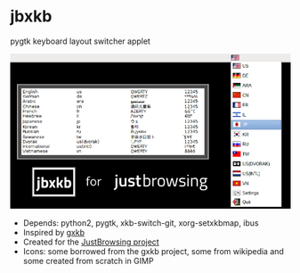 jbxkb
=====

pygtk keyboard layout switcher applet

![screenshot](screenshot.png "jbxkb")

* Depends: python2, pygtk, xkb-switch-git, xorg-setxkbmap, ibus
* Inspired by [gxkb](http://sourceforge.net/projects/gxkb/)
* Created for the [JustBrowsing project](https://github.com/justbrowsing/justbrowsing)
* Icons: some borrowed from the gxkb project, some from wikipedia and some created from scratch in GIMP
